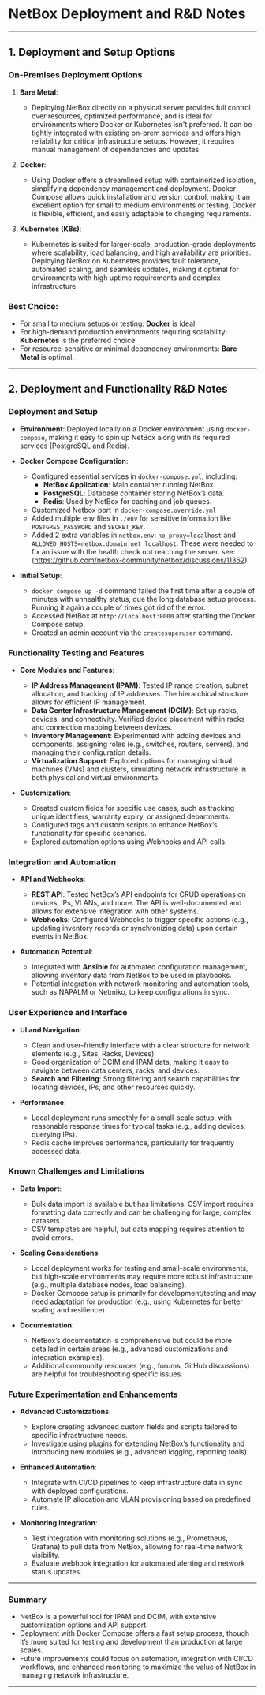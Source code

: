 
# NetBox Deployment and R&D Notes

---

## 1. Deployment and Setup Options

### On-Premises Deployment Options

1. **Bare Metal**:
   - Deploying NetBox directly on a physical server provides full control over resources, optimized performance, and is ideal for environments where Docker or Kubernetes isn't preferred. It can be tightly integrated with existing on-prem services and offers high reliability for critical infrastructure setups. However, it requires manual management of dependencies and updates.

2. **Docker**:
   - Using Docker offers a streamlined setup with containerized isolation, simplifying dependency management and deployment. Docker Compose allows quick installation and version control, making it an excellent option for small to medium environments or testing. Docker is flexible, efficient, and easily adaptable to changing requirements.

3. **Kubernetes (K8s)**:
   - Kubernetes is suited for larger-scale, production-grade deployments where scalability, load balancing, and high availability are priorities. Deploying NetBox on Kubernetes provides fault tolerance, automated scaling, and seamless updates, making it optimal for environments with high uptime requirements and complex infrastructure.

### Best Choice:
- For small to medium setups or testing: **Docker** is ideal.
- For high-demand production environments requiring scalability: **Kubernetes** is the preferred choice.
- For resource-sensitive or minimal dependency environments: **Bare Metal** is optimal.

---

## 2. Deployment and Functionality R&D Notes

### Deployment and Setup

   - **Environment**: Deployed locally on a Docker environment using `docker-compose`, making it easy to spin up NetBox along with its required services (PostgreSQL and Redis).
   - **Docker Compose Configuration**: 
     - Configured essential services in `docker-compose.yml`, including:
       - **NetBox Application**: Main container running NetBox.
       - **PostgreSQL**: Database container storing NetBox’s data.
       - **Redis**: Used by NetBox for caching and job queues.
     - Customized Netbox port in `docker-compose.override.yml`
     - Added multiple env files in `./env` for sensitive information like `POSTGRES_PASSWORD` and `SECRET_KEY`.
     - Added 2 extra variables in `netbox.env`: `no_proxy=localhost` and `ALLOWED_HOSTS=netbox.domain.net localhost`. These were needed to fix an issue with the health check not reaching the server. see: (https://github.com/netbox-community/netbox/discussions/11362).

   - **Initial Setup**:
     - `docker compose up -d` command failed the first time after a couple of minutes with unhealthy status, due the long database setup process. Running it again a couple of times got rid of the error.
     - Accessed NetBox at `http://localhost:8000` after starting the Docker Compose setup.
     - Created an admin account via the `createsuperuser` command.

### Functionality Testing and Features

   - **Core Modules and Features**:
     - **IP Address Management (IPAM)**: Tested IP range creation, subnet allocation, and tracking of IP addresses. The hierarchical structure allows for efficient IP management.
     - **Data Center Infrastructure Management (DCIM)**: Set up racks, devices, and connectivity. Verified device placement within racks and connection mapping between devices.
     - **Inventory Management**: Experimented with adding devices and components, assigning roles (e.g., switches, routers, servers), and managing their configuration details.
     - **Virtualization Support**: Explored options for managing virtual machines (VMs) and clusters, simulating network infrastructure in both physical and virtual environments.

   - **Customization**:
     - Created custom fields for specific use cases, such as tracking unique identifiers, warranty expiry, or assigned departments.
     - Configured tags and custom scripts to enhance NetBox’s functionality for specific scenarios.
     - Explored automation options using Webhooks and API calls.

### Integration and Automation

   - **API and Webhooks**:
     - **REST API**: Tested NetBox’s API endpoints for CRUD operations on devices, IPs, VLANs, and more. The API is well-documented and allows for extensive integration with other systems.
     - **Webhooks**: Configured Webhooks to trigger specific actions (e.g., updating inventory records or synchronizing data) upon certain events in NetBox.

   - **Automation Potential**:
     - Integrated with **Ansible** for automated configuration management, allowing inventory data from NetBox to be used in playbooks.
     - Potential integration with network monitoring and automation tools, such as NAPALM or Netmiko, to keep configurations in sync.

### User Experience and Interface

   - **UI and Navigation**:
     - Clean and user-friendly interface with a clear structure for network elements (e.g., Sites, Racks, Devices).
     - Good organization of DCIM and IPAM data, making it easy to navigate between data centers, racks, and devices.
     - **Search and Filtering**: Strong filtering and search capabilities for locating devices, IPs, and other resources quickly.

   - **Performance**:
     - Local deployment runs smoothly for a small-scale setup, with reasonable response times for typical tasks (e.g., adding devices, querying IPs).
     - Redis cache improves performance, particularly for frequently accessed data.

### Known Challenges and Limitations

   - **Data Import**:
     - Bulk data import is available but has limitations. CSV import requires formatting data correctly and can be challenging for large, complex datasets.
     - CSV templates are helpful, but data mapping requires attention to avoid errors.

   - **Scaling Considerations**:
     - Local deployment works for testing and small-scale environments, but high-scale environments may require more robust infrastructure (e.g., multiple database nodes, load balancing).
     - Docker Compose setup is primarily for development/testing and may need adaptation for production (e.g., using Kubernetes for better scaling and resilience).

   - **Documentation**:
     - NetBox’s documentation is comprehensive but could be more detailed in certain areas (e.g., advanced customizations and integration examples).
     - Additional community resources (e.g., forums, GitHub discussions) are helpful for troubleshooting specific issues.

### Future Experimentation and Enhancements

   - **Advanced Customizations**:
     - Explore creating advanced custom fields and scripts tailored to specific infrastructure needs.
     - Investigate using plugins for extending NetBox’s functionality and introducing new modules (e.g., advanced logging, reporting tools).

   - **Enhanced Automation**:
     - Integrate with CI/CD pipelines to keep infrastructure data in sync with deployed configurations.
     - Automate IP allocation and VLAN provisioning based on predefined rules.

   - **Monitoring Integration**:
     - Test integration with monitoring solutions (e.g., Prometheus, Grafana) to pull data from NetBox, allowing for real-time network visibility.
     - Evaluate webhook integration for automated alerting and network status updates.

---

### Summary

   - NetBox is a powerful tool for IPAM and DCIM, with extensive customization options and API support.
   - Deployment with Docker Compose offers a fast setup process, though it’s more suited for testing and development than production at large scales.
   - Future improvements could focus on automation, integration with CI/CD workflows, and enhanced monitoring to maximize the value of NetBox in managing network infrastructure.

---
